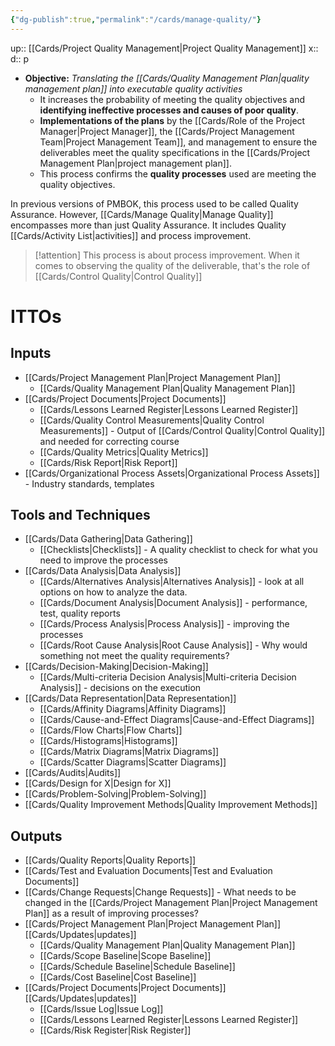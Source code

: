 ```yaml
---
{"dg-publish":true,"permalink":"/cards/manage-quality/"}
---
```


up:: [[Cards/Project Quality Management\|Project Quality Management]] 
x:: 
d:: p

- **Objective:** ﻿﻿*Translating the [[Cards/Quality Management Plan\|quality management plan]] into executable quality activities*
	- ﻿﻿It increases the probability of meeting the quality objectives and **identifying ineffective processes and causes of poor quality**.
	- ﻿﻿**Implementations of the plans** by the [[Cards/Role of the Project Manager\|Project Manager]], the [[Cards/Project Management Team\|Project Management Team]], and management to ensure the deliverables meet the quality specifications in the [[Cards/Project Management Plan\|project management plan]].
	- This process confirms the **quality processes** used are meeting the quality objectives.

In previous versions of PMBOK, this process used to be called Quality Assurance. However, [[Cards/Manage Quality\|Manage Quality]] encompasses more than just Quality Assurance. It includes Quality [[Cards/Activity List\|activities]] and process improvement. 

> [!attention]
> This process is about process improvement. When it comes to observing the quality of the deliverable, that's the role of [[Cards/Control Quality\|Control Quality]]  

# ITTOs
## Inputs
- [[Cards/Project Management Plan\|Project Management Plan]]
	- [[Cards/Quality Management Plan\|Quality Management Plan]]
- [[Cards/Project Documents\|Project Documents]]
	- [[Cards/Lessons Learned Register\|Lessons Learned Register]]
	- [[Cards/Quality Control Measurements\|Quality Control Measurements]] - Output of [[Cards/Control Quality\|Control Quality]] and needed for correcting course
	- [[Cards/Quality Metrics\|Quality Metrics]]
	- [[Cards/Risk Report\|Risk Report]]
- [[Cards/Organizational Process Assets\|Organizational Process Assets]] - Industry standards, templates

## Tools and Techniques
- [[Cards/Data Gathering\|Data Gathering]]
	- [[Checklists\|Checklists]] - A quality checklist to check for what you need to improve the processes
- [[Cards/Data Analysis\|Data Analysis]]
	- [[Cards/Alternatives Analysis\|Alternatives Analysis]] - look at all options on how to analyze the data.
	- [[Cards/Document Analysis\|Document Analysis]] - performance, test, quality reports 
	- [[Cards/Process Analysis\|Process Analysis]] - improving the processes 
	- [[Cards/Root Cause Analysis\|Root Cause Analysis]] - Why would something not meet the quality requirements? 
- [[Cards/Decision-Making\|Decision-Making]]
	- [[Cards/Multi-criteria Decision Analysis\|Multi-criteria Decision Analysis]] - decisions on the execution
- [[Cards/Data Representation\|Data Representation]]
	- [[Cards/Affinity Diagrams\|Affinity Diagrams]] 
	- [[Cards/Cause-and-Effect Diagrams\|Cause-and-Effect Diagrams]] 
	- [[Cards/Flow Charts\|Flow Charts]]
	- [[Cards/Histograms\|Histograms]]
	- [[Cards/Matrix Diagrams\|Matrix Diagrams]]
	- [[Cards/Scatter Diagrams\|Scatter Diagrams]]
- [[Cards/Audits\|Audits]]
- [[Cards/Design for X\|Design for X]]
- [[Cards/Problem-Solving\|Problem-Solving]]
- [[Cards/Quality Improvement Methods\|Quality Improvement Methods]]

## Outputs
- [[Cards/Quality Reports\|Quality Reports]]
- [[Cards/Test and Evaluation Documents\|Test and Evaluation Documents]]
- [[Cards/Change Requests\|Change Requests]] - What needs to be changed in the [[Cards/Project Management Plan\|Project Management Plan]] as a result of improving processes? 
- [[Cards/Project Management Plan\|Project Management Plan]] [[Cards/Updates\|updates]]
	- [[Cards/Quality Management Plan\|Quality Management Plan]]
	- [[Cards/Scope Baseline\|Scope Baseline]]
	- [[Cards/Schedule Baseline\|Schedule Baseline]]
	- [[Cards/Cost Baseline\|Cost Baseline]]
- [[Cards/Project Documents\|Project Documents]] [[Cards/Updates\|updates]]
	- [[Cards/Issue Log\|Issue Log]]
	- [[Cards/Lessons Learned Register\|Lessons Learned Register]]
	- [[Cards/Risk Register\|Risk Register]]